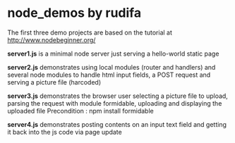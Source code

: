 node_demos by rudifa
====================

The first three demo projects are based on the tutorial at http://www.nodebeginner.org/

**server1.js** is a minimal node server just serving a hello-world static page

**server2.js** demonstrates using local modules (router and handlers) and
several node modules to handle html input fields, a POST request 
and serving a picture file (harcoded)

**server3.js** demonstrates the browser user selecting a picture file to upload,
parsing the request with module formidable, uploading and displaying the uploaded file
Precondition : npm install formidable

**server4.js** demonstrates posting contents on an input text field and getting it back into the js code via page update


